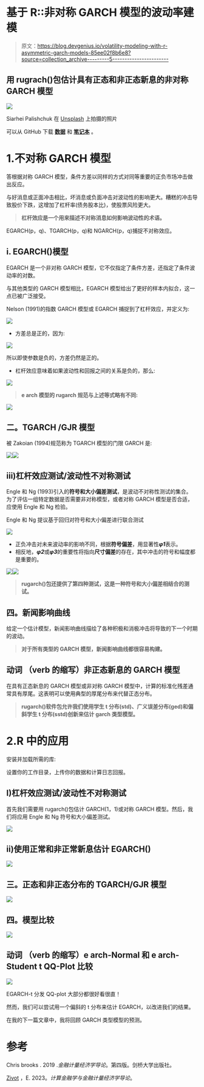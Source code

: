 # 基于 R::非对称 GARCH 模型的波动率建模

> 原文：<https://blog.devgenius.io/volatility-modeling-with-r-asymmetric-garch-models-85ee02f8b6e8?source=collection_archive---------5----------------------->

## 用 rugrach()包估计具有正态和非正态新息的非对称 GARCH 模型

![](img/1fc8b5c5d13a98d6780947baa7470f86.png)

Siarhei Palishchuk 在 [Unsplash](https://unsplash.com?utm_source=medium&utm_medium=referral) 上拍摄的照片

可以从 GitHub 下载 [**数据**](https://github.com/riqbal-k/Data) 和 [**笔记本**](https://gist.github.com/riqbal-k/753d788c9509ff3dd6b98ec37a91f1af) 。

# 1.不对称 GARCH 模型

答根据对称 GARCH 模型，条件方差以同样的方式对同等重要的正负市场冲击做出反应。

与好消息或正面冲击相比，坏消息或负面冲击对波动性的影响更大。糟糕的冲击导致股价下跌，这增加了杠杆率(债务股本比)，使股票风险更大。

> **杠杆效应是一个用来描述不对称消息如何影响波动性的术语。**

EGARCH(p，q)、TGARCH(p，q)和 NGARCH(p，q)捕捉不对称效应。

## **i. EGARCH()模型**

EGARCH 是一个非对称 GARCH 模型，它不仅指定了条件方差，还指定了条件波动率的对数。

与其他类型的 GARCH 模型相比，EGARCH 模型给出了更好的样本内拟合，这一点已被广泛接受。

Nelson (1991)的指数 GARCH 模型或 EGARCH 捕捉到了杠杆效应，并定义为:

![](img/b78d43f0c38b08aa44ff8fbfeb988e61.png)

*   方差总是正的，因为:

![](img/74c8339727b278a78cb4f44a3089ec32.png)

所以即使参数是负的，方差仍然是正的。

*   杠杆效应意味着如果波动性和回报之间的关系是负的，那么:

![](img/14c34250d00639676532d0a0f8f5cb49.png)

> **e arch 模型的 rugarch 规范与上述等式略有不同:**

![](img/0eb40d530e015f76b7520c281ad554e7.png)

## 二。TGARCH /GJR 模型

被 Zakoian (1994)规范称为 TGARCH 模型的门限 GARCH 是:

![](img/13e31343e911ac5a5e6af606a9c62c33.png)![](img/9acd11b2ccd809ebe279e2d216f9c720.png)

## iii)杠杆效应测试/波动性不对称测试

Engle 和 Ng (1993)引入的**符号和大小偏差测试**，是波动不对称性测试的集合。
为了评估一组特定数据是否需要非对称模型，或者对称 GARCH 模型是否合适，应使用 Engle 和 Ng 检验。

Engle 和 Ng 提议基于回归对符号和大小偏差进行联合测试

![](img/cb5832c577cb9144411e403b8de8eed4.png)

*   正负冲击对未来波动率的影响不同，根据**符号偏差**，用显著性***φ1***表示。
*   相反地，***φ2***或***φ3***的重要性将指向**尺寸偏差**的存在，其中冲击的符号和幅度都是重要的。

![](img/ba6df06ebd7f1d5c32536d0a6d9e553d.png)![](img/143c40ef35642443183e2b8ecfd27ed4.png)

> **rugarch()包还提供了第四种测试，这是一种符号和大小偏差相结合的测试。**

## 四。新闻影响曲线

给定一个估计模型，新闻影响曲线描绘了各种积极和消极冲击将导致的下一个时期的波动。

> **对于所有类型的 GARCH 模型，新闻影响曲线都很容易构建。**

## 动词 （verb 的缩写）非正态新息的 GARCH 模型

在具有正态新息的 GARCH 模型或非对称 GARCH 模型中，计算的标准化残差通常具有厚尾。这表明可以使用典型的厚尾分布来代替正态分布。

> **rugarch()软件包允许我们使用学生 t 分布(std)、广义误差分布(ged)和偏斜学生 t 分布(sstd)创新来估计 garch 类型模型。**

# 2.R 中的应用

安装并加载所需的库:

设置你的工作目录，上传你的数据和计算日志回报。

## I)杠杆效应测试/波动性不对称测试

首先我们需要用 rugarch()包估计 GARCH(1，1)或对称 GARCH 模型。然后，我们将应用 Engle 和 Ng 符号和大小偏差测试。

![](img/23ee02db84282990e507803577f777ef.png)

## ii)使用正常和非正常新息估计 EGARCH()

![](img/26da644df3d0018d71ca3fa7dcb6df4b.png)

## 三。正态和非正态分布的 TGARCH/GJR 模型

![](img/65dfc5730f3712b3edbc5b59c3127153.png)

## 四。模型比较

![](img/88f1c39b16504c875643179339ecc30f.png)

## 动词 （verb 的缩写）e arch-Normal 和 e arch-Student t QQ-Plot 比较

![](img/f7a7ff1067ef99fec613c317a529280a.png)

EGARCH-t 分发 QQ-plot 大部分都很好看很直！

然而，我们可以尝试用一个偏斜的 t 分布来估计 EGARCH，以改进我们的结果。

在我的下一篇文章中，我将回顾 GARCH 类型模型的预测。

# 参考

Chris brooks . 2019 .*金融计量经济学导论*。第四版。剑桥大学出版社。

[Zivot](https://www.google.com/search?sxsrf=ALiCzsayTNs9JTN1lnhK-lYSImKGKmibRg:1665934602238&q=Eric+Zivot&stick=H4sIAAAAAAAAAOPgE-LVT9c3NEw2LMhNMrDMUIJw0wxyUwoqCgy0ZLKTrfST8vOz9cuLMktKUvPiy_OLsq0SS0sy8osWsXK5FmUmK0RlluWX7GBl3MXOxMEAAJsVnbFTAAAA&sa=X&ved=2ahUKEwi6wr2BiuX6AhWVM8AKHUF5AbsQmxMoAHoECFMQAg) ，E. 2023。*计算金融学与金融计量经济学导论*。